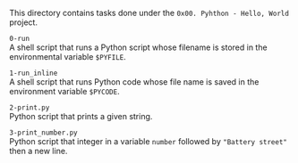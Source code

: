 This directory contains tasks done under the `0x00. Pyhthon - Hello, World` project.<br>


`0-run`<br>
A shell script that runs a Python script whose filename is stored in the environmental variable `$PYFILE`.


`1-run_inline`<br>
A shell script that runs Python code whose file name is saved in the environment variable `$PYCODE`.


`2-print.py`<br>
Python script that prints a given string.


`3-print_number.py`<br>
Python script that integer in a variable `number` followed by `"Battery street"` then a new line.

